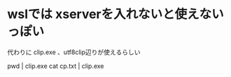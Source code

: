 # wslでは xserverを入れないと使えないっぽい

代わりに clip.exe 、utf8clip辺りが使えるらしい

pwd | clip.exe
cat cp.txt | clip.exe

